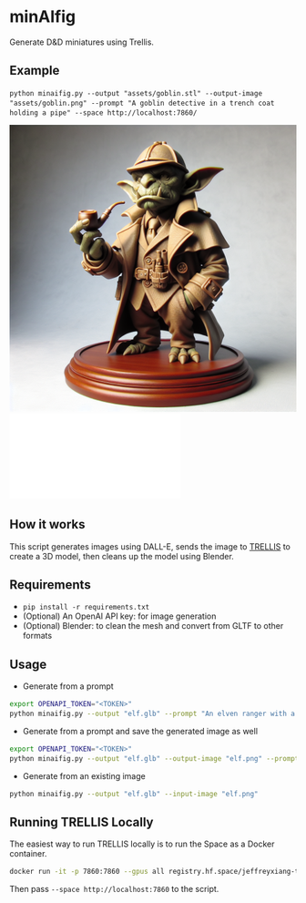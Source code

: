 # minAIfig

Generate D&D miniatures using Trellis.

## Example

`python minaifig.py --output "assets/goblin.stl" --output-image "assets/goblin.png" --prompt "A goblin detective in a trench coat holding a pipe" --space http://localhost:7860/`

![Goblin Detective](assets/goblin.png)
![Goblin Detective Model](assets/goblin.stl)

## How it works

This script generates images using DALL-E, sends the image to [TRELLIS](https://huggingface.co/spaces/JeffreyXiang/TRELLIS) to create a 3D model, then cleans up the model using Blender.

## Requirements

- `pip install -r requirements.txt`
- (Optional) An OpenAI API key: for image generation
- (Optional) Blender: to clean the mesh and convert from GLTF to other formats

## Usage

- Generate from a prompt
```bash
export OPENAPI_TOKEN="<TOKEN>"
python minaifig.py --output "elf.glb" --prompt "An elven ranger with a short sword and a dagger"
```

- Generate from a prompt and save the generated image as well
```bash
export OPENAPI_TOKEN="<TOKEN>"
python minaifig.py --output "elf.glb" --output-image "elf.png" --prompt "An elven ranger with a short sword and a dagger"
```

- Generate from an existing image
```bash
python minaifig.py --output "elf.glb" --input-image "elf.png"
```

## Running TRELLIS Locally

The easiest way to run TRELLIS locally is to run the Space as a Docker container.

```bash
docker run -it -p 7860:7860 --gpus all registry.hf.space/jeffreyxiang-trellis:latest python app.py
```

Then pass `--space http://localhost:7860` to the script.
